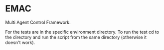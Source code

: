 # EMAC

Multi Agent Control Framework.

For the tests are in the specific environment directory.
To run the test cd to the directory and run the script from the same directory (otherwise it doesn't work).